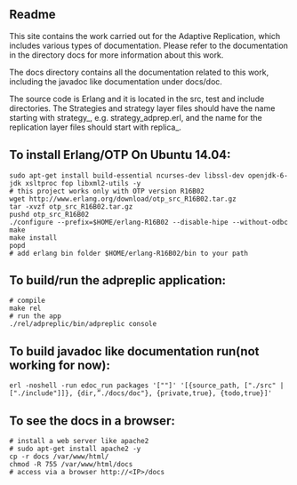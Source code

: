 ## Readme
This site contains the work carried out for the Adaptive Replication, which 
includes various types of documentation. Please refer to the documentation in 
the directory docs for more information about this work.

The docs directory contains all the documentation related to this work, 
including the javadoc like documentation under docs/doc.

The source code is Erlang and it is located in the src, test and include directories. 
The Strategies and strategy layer files should have the name starting with strategy_, 
e.g. strategy_adprep.erl, and the name for the replication layer files should start 
with replica_.


## To install Erlang/OTP On Ubuntu 14.04:

    sudo apt-get install build-essential ncurses-dev libssl-dev openjdk-6-jdk xsltproc fop libxml2-utils -y
    # this project works only with OTP version R16B02
    wget http://www.erlang.org/download/otp_src_R16B02.tar.gz
    tar -xvzf otp_src_R16B02.tar.gz
    pushd otp_src_R16B02
    ./configure --prefix=$HOME/erlang-R16B02 --disable-hipe --without-odbc
    make
    make install
    popd
    # add erlang bin folder $HOME/erlang-R16B02/bin to your path

## To build/run the adpreplic application:

    # compile
    make rel
    # run the app
    ./rel/adpreplic/bin/adpreplic console

## To build javadoc like documentation run(not working for now):
    erl -noshell -run edoc_run packages '[""]' '[{source_path, ["./src" | ["./include"]]}, {dir,”./docs/doc"}, {private,true}, {todo,true}]'

## To see the docs in a browser:

    # install a web server like apache2
    # sudo apt-get install apache2 -y
    cp -r docs /var/www/html/
    chmod -R 755 /var/www/html/docs
    # access via a browser http://<IP>/docs

